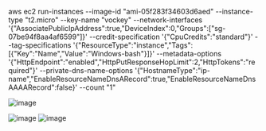   
aws ec2 run-instances --image-id "ami-05f283f34603d6aed" --instance-type "t2.micro" --key-name "vockey" --network-interfaces '{"AssociatePublicIpAddress":true,"DeviceIndex":0,"Groups":["sg-07be94f8aa4af6599"]}' --credit-specification '{"CpuCredits":"standard"}' --tag-specifications '{"ResourceType":"instance","Tags":[{"Key":"Name","Value":"Windows-bash"}]}' --metadata-options '{"HttpEndpoint":"enabled","HttpPutResponseHopLimit":2,"HttpTokens":"required"}' --private-dns-name-options '{"HostnameType":"ip-name","EnableResourceNameDnsARecord":true,"EnableResourceNameDnsAAAARecord":false}' --count "1" 

![image](https://github.com/user-attachments/assets/479d6705-8fdb-4bd3-9e14-525a61a2b0b7)

![image](https://github.com/user-attachments/assets/c01f4e03-d7bc-43e2-ae11-16da99ee2e4e)
![image](https://github.com/user-attachments/assets/dc14c819-168d-4e14-89ee-f658bd9e8842)
